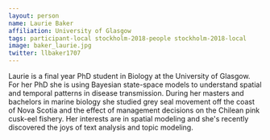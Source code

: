 ```yaml
---
layout: person
name: Laurie Baker
affiliation: University of Glasgow
tags: participant-local stockholm-2018-people stockholm-2018-local
image: baker_laurie.jpg
twitter: llbaker1707
---
```

Laurie is a final year PhD student in Biology at the University of Glasgow. For her PhD she is using Bayesian state-space models to understand spatial and temporal patterns in disease transmission. During her masters and bachelors in marine biology she studied grey seal movement off the coast of Nova Scotia and the effect of management decisions on the Chilean pink cusk-eel fishery. Her interests are in spatial modeling and she's recently discovered the joys of text analysis and topic modeling.  

<a href="https://twitter.com/llbaker1707" title="Twitter" target="_blank"
rel="noopener">
  <i class="fa fa-twitter fa-2x" style="color:#4FB3A9"></i>
</a>